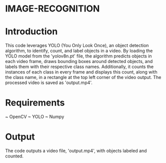 # IMAGE-RECOGNITION

# Introduction
This code leverages YOLO (You Only Look Once), an object detection algorithm, to identify, count, and label objects in a video. By loading the YOLO model from the 'yolov8n.pt' file, the algorithm predicts objects in each video frame, draws bounding boxes around detected objects, and labels them with their respective class names. Additionally, it counts the instances of each class in every frame and displays this count, along with the class name, in a rectangle at the top left corner of the video output. The processed video is saved as 'output.mp4'.

# Requirements
~ OpenCV
~ YOLO
~ Numpy

# Output
The code outputs a video file, 'output.mp4', with objects labeled and counted.
